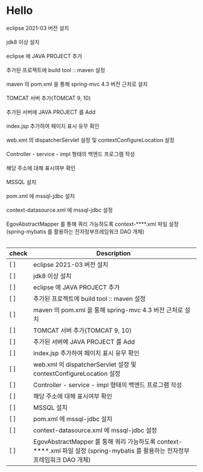 # Hello

eclipse 2021-03 버전 설치<br></br>
jdk8 이상 설치<br></br>
eclipse 에 JAVA PROJECT 추가<br></br>
추가된 프로젝트에 build tool :: maven 설정<br></br>
maven 의 pom.xml 을 통해 spring-mvc 4.3 버전 근처로 설치<br></br>
TOMCAT 서버 추가(TOMCAT 9, 10) <br></br>
추가된 서버에 JAVA PROJECT 를 Add<br></br>
index.jsp 추가하여 페이지 표시 유무 확인<br></br>
web.xml 의 dispatcherServlet 설정 및 contextConfigureLocation 설정<br></br>
Controller - service - impl  형태의 백엔드 프로그램 작성<br></br>
해당 주소에 대해 표시여부 확인<br></br>
MSSQL 설치 <br></br>
pom.xml 에 mssql-jdbc 설치<br></br>
context-datasource.xml 에 mssql-jdbc 설정<br></br>
EgovAbstractMapper 를 통해 쿼리 가능하도록 context-****.xml 파일 설정 (spring-mybatis 를 활용하는 전자정부프레임워크 DAO 개체)<br></br>

| check      | Description                                                                                                                       |
| ---------- | -----------------------------------------------------------------------------------------------------------------------------     |
| [ ]        | eclipse 2021-03 버전 설치                                                                                                         |
| [ ]        | jdk8 이상 설치                                                                                                                    |
| [ ]        | eclipse 에 JAVA PROJECT 추가                                                                                                      |
| [ ]        | 추가된 프로젝트에 build tool :: maven 설정                                                                                        |
| [ ]        | maven 의 pom.xml 을 통해 spring-mvc 4.3 버전 근처로 설치                                                                           |
| [ ]        | TOMCAT 서버 추가(TOMCAT 9, 10)                                                                                                     |
| [ ]        | 추가된 서버에 JAVA PROJECT 를 Add                                                                                                  |
| [ ]        | index.jsp 추가하여 페이지 표시 유무 확인                                                                                            |
| [ ]        | web.xml 의 dispatcherServlet 설정 및 contextConfigureLocation 설정                                                                  |
| [ ]        | Controller - service - impl  형태의 백엔드 프로그램 작성                                                                            |
| [ ]        | 해당 주소에 대해 표시여부 확인                                                                                                      |
| [ ]        | MSSQL 설치                                                                                                                         |
| [ ]        | pom.xml 에 mssql-jdbc 설치                                                                                                         |
| [ ]        | context-datasource.xml 에 mssql-jdbc 설정                                                                                          |
| [ ]        | EgovAbstractMapper 를 통해 쿼리 가능하도록 context-****.xml 파일 설정 (spring-mybatis 를 활용하는 전자정부프레임워크 DAO 개체)     |




